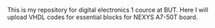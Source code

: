 This is my repository for digital electronics 1 cource at BUT. Here I will upload VHDL codes for essential blocks for NEXYS A7-50T board.
